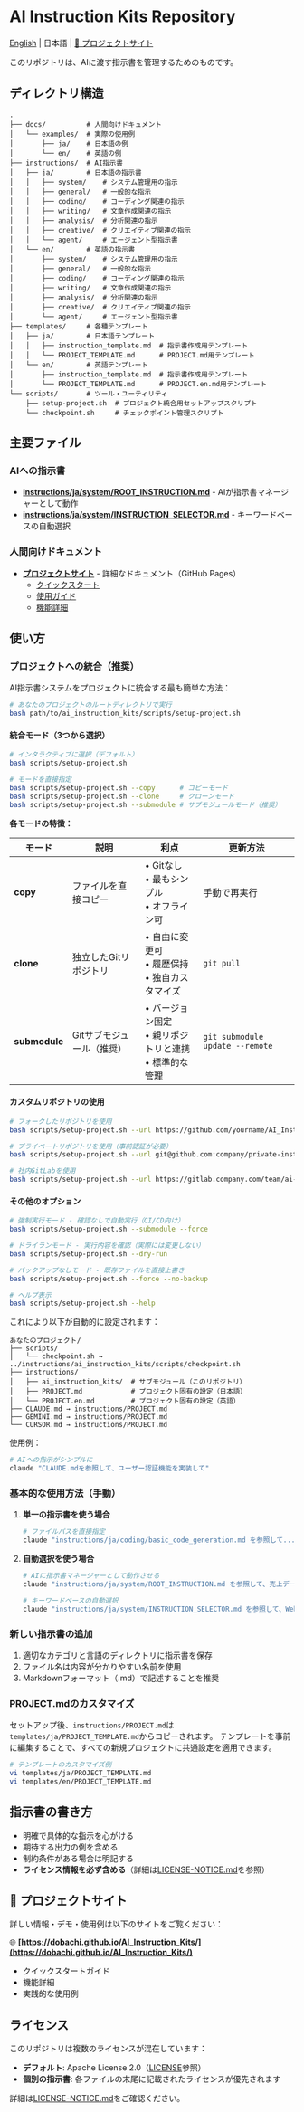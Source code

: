 # AI Instruction Kits Repository

[English](README_en.md) | 日本語 | [📖 プロジェクトサイト](https://dobachi.github.io/AI_Instruction_Kits/)

このリポジトリは、AIに渡す指示書を管理するためのものです。

## ディレクトリ構造

```
.
├── docs/          # 人間向けドキュメント
│   └── examples/  # 実際の使用例
│       ├── ja/    # 日本語の例
│       └── en/    # 英語の例
├── instructions/  # AI指示書
│   ├── ja/        # 日本語の指示書
│   │   ├── system/    # システム管理用の指示
│   │   ├── general/   # 一般的な指示
│   │   ├── coding/    # コーディング関連の指示
│   │   ├── writing/   # 文章作成関連の指示
│   │   ├── analysis/  # 分析関連の指示
│   │   ├── creative/  # クリエイティブ関連の指示
│   │   └── agent/     # エージェント型指示書
│   └── en/        # 英語の指示書
│       ├── system/    # システム管理用の指示
│       ├── general/   # 一般的な指示
│       ├── coding/    # コーディング関連の指示
│       ├── writing/   # 文章作成関連の指示
│       ├── analysis/  # 分析関連の指示
│       ├── creative/  # クリエイティブ関連の指示
│       └── agent/     # エージェント型指示書
├── templates/     # 各種テンプレート
│   ├── ja/        # 日本語テンプレート
│   │   ├── instruction_template.md  # 指示書作成用テンプレート
│   │   └── PROJECT_TEMPLATE.md      # PROJECT.md用テンプレート
│   └── en/        # 英語テンプレート
│       ├── instruction_template.md  # 指示書作成用テンプレート
│       └── PROJECT_TEMPLATE.md      # PROJECT.en.md用テンプレート
└── scripts/       # ツール・ユーティリティ
    ├── setup-project.sh  # プロジェクト統合用セットアップスクリプト
    └── checkpoint.sh     # チェックポイント管理スクリプト
```

## 主要ファイル

### AIへの指示書
- **[instructions/ja/system/ROOT_INSTRUCTION.md](instructions/ja/system/ROOT_INSTRUCTION.md)** - AIが指示書マネージャーとして動作
- **[instructions/ja/system/INSTRUCTION_SELECTOR.md](instructions/ja/system/INSTRUCTION_SELECTOR.md)** - キーワードベースの自動選択

### 人間向けドキュメント
- **[プロジェクトサイト](https://dobachi.github.io/AI_Instruction_Kits/)** - 詳細なドキュメント（GitHub Pages）
  - [クイックスタート](https://dobachi.github.io/AI_Instruction_Kits/quickstart)
  - [使用ガイド](https://dobachi.github.io/AI_Instruction_Kits/usage)
  - [機能詳細](https://dobachi.github.io/AI_Instruction_Kits/features)

## 使い方

### プロジェクトへの統合（推奨）

AI指示書システムをプロジェクトに統合する最も簡単な方法：

```bash
# あなたのプロジェクトのルートディレクトリで実行
bash path/to/ai_instruction_kits/scripts/setup-project.sh
```

#### 統合モード（3つから選択）

```bash
# インタラクティブに選択（デフォルト）
bash scripts/setup-project.sh

# モードを直接指定
bash scripts/setup-project.sh --copy      # コピーモード
bash scripts/setup-project.sh --clone     # クローンモード
bash scripts/setup-project.sh --submodule # サブモジュールモード（推奨）
```

**各モードの特徴：**

| モード | 説明 | 利点 | 更新方法 |
|--------|------|------|----------|
| **copy** | ファイルを直接コピー | • Gitなし<br>• 最もシンプル<br>• オフライン可 | 手動で再実行 |
| **clone** | 独立したGitリポジトリ | • 自由に変更可<br>• 履歴保持<br>• 独自カスタマイズ | `git pull` |
| **submodule** | Gitサブモジュール（推奨） | • バージョン固定<br>• 親リポジトリと連携<br>• 標準的な管理 | `git submodule update --remote` |

#### カスタムリポジトリの使用

```bash
# フォークしたリポジトリを使用
bash scripts/setup-project.sh --url https://github.com/yourname/AI_Instruction_Kits.git --clone

# プライベートリポジトリを使用（事前認証が必要）
bash scripts/setup-project.sh --url git@github.com:company/private-instructions.git --submodule

# 社内GitLabを使用
bash scripts/setup-project.sh --url https://gitlab.company.com/team/ai-instructions.git --submodule
```

#### その他のオプション

```bash
# 強制実行モード - 確認なしで自動実行（CI/CD向け）
bash scripts/setup-project.sh --submodule --force

# ドライランモード - 実行内容を確認（実際には変更しない）
bash scripts/setup-project.sh --dry-run

# バックアップなしモード - 既存ファイルを直接上書き
bash scripts/setup-project.sh --force --no-backup

# ヘルプ表示
bash scripts/setup-project.sh --help
```

これにより以下が自動的に設定されます：

```
あなたのプロジェクト/
├── scripts/
│   └── checkpoint.sh → ../instructions/ai_instruction_kits/scripts/checkpoint.sh
├── instructions/
│   ├── ai_instruction_kits/  # サブモジュール（このリポジトリ）
│   ├── PROJECT.md            # プロジェクト固有の設定（日本語）
│   └── PROJECT.en.md         # プロジェクト固有の設定（英語）
├── CLAUDE.md → instructions/PROJECT.md
├── GEMINI.md → instructions/PROJECT.md
└── CURSOR.md → instructions/PROJECT.md
```

使用例：
```bash
# AIへの指示がシンプルに
claude "CLAUDE.mdを参照して、ユーザー認証機能を実装して"
```

### 基本的な使用方法（手動）

1. **単一の指示書を使う場合**
   ```bash
   # ファイルパスを直接指定
   claude "instructions/ja/coding/basic_code_generation.md を参照して..."
   ```

2. **自動選択を使う場合**
   ```bash
   # AIに指示書マネージャーとして動作させる
   claude "instructions/ja/system/ROOT_INSTRUCTION.md を参照して、売上データを分析してレポートを作成"
   
   # キーワードベースの自動選択
   claude "instructions/ja/system/INSTRUCTION_SELECTOR.md を参照して、Web APIを実装"
   ```

### 新しい指示書の追加

1. 適切なカテゴリと言語のディレクトリに指示書を保存
2. ファイル名は内容が分かりやすい名前を使用
3. Markdownフォーマット（.md）で記述することを推奨

### PROJECT.mdのカスタマイズ

セットアップ後、`instructions/PROJECT.md`は`templates/ja/PROJECT_TEMPLATE.md`からコピーされます。
テンプレートを事前に編集することで、すべての新規プロジェクトに共通設定を適用できます。

```bash
# テンプレートのカスタマイズ例
vi templates/ja/PROJECT_TEMPLATE.md
vi templates/en/PROJECT_TEMPLATE.md
```

## 指示書の書き方

- 明確で具体的な指示を心がける
- 期待する出力の例を含める
- 制約条件がある場合は明記する
- **ライセンス情報を必ず含める**（詳細は[LICENSE-NOTICE.md](LICENSE-NOTICE.md)を参照）

## 📖 プロジェクトサイト

詳しい情報・デモ・使用例は以下のサイトをご覧ください：

🌐 **[https://dobachi.github.io/AI_Instruction_Kits/](https://dobachi.github.io/AI_Instruction_Kits/)**

- クイックスタートガイド
- 機能詳細
- 実践的な使用例

## ライセンス

このリポジトリは複数のライセンスが混在しています：

- **デフォルト**: Apache License 2.0（[LICENSE](LICENSE)参照）
- **個別の指示書**: 各ファイルの末尾に記載されたライセンスが優先されます

詳細は[LICENSE-NOTICE.md](LICENSE-NOTICE.md)をご確認ください。